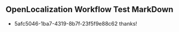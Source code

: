 ## OpenLocalization Workflow Test MarkDown
* 5afc5046-1ba7-4319-8b7f-23f5f9e88c62 thanks!

<!--HONumber=Aug16_HO3-->


